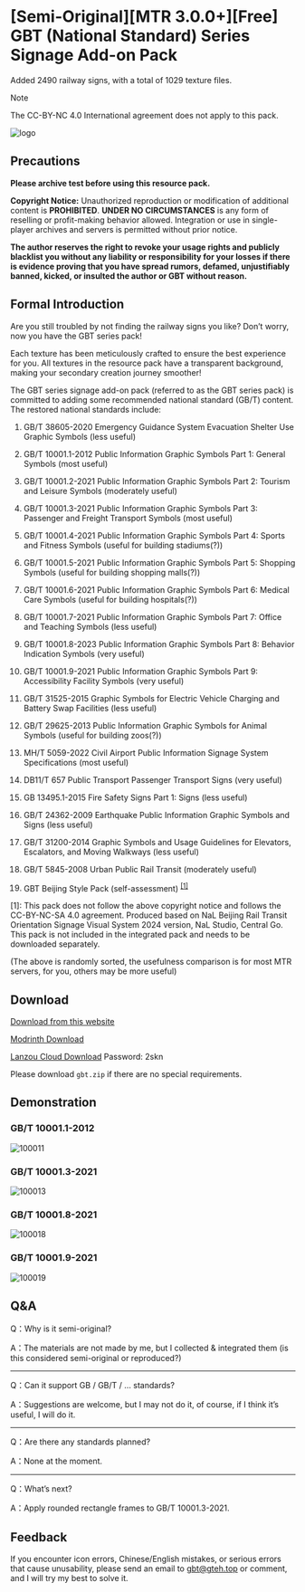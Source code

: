 # \[Semi-Original\]\[MTR 3.0.0+\]\[Free\] GBT (National Standard) Series Signage Add-on Pack

Added 2490 railway signs, with a total of 1029 texture files.

> [!NOTE]
> The CC-BY-NC 4.0 International agreement does not apply to this pack.

![logo](//drive.gteh.top/api/raw/?path=/GBT%20%E7%B3%BB%E5%88%97%E8%BF%BD%E5%8A%A0%E5%8C%85/img/banner.png)

## Precautions

**Please archive test before using this resource pack.**

**Copyright Notice:** Unauthorized reproduction or modification of additional content is **PROHIBITED**. **UNDER NO CIRCUMSTANCES** is any form of reselling or profit-making behavior allowed. Integration or use in single-player archives and servers is permitted without prior notice.

**The author reserves the right to revoke your usage rights and publicly blacklist you without any liability or responsibility for your losses if there is evidence proving that you have spread rumors, defamed, unjustifiably banned, kicked, or insulted the author or GBT without reason.**

## Formal Introduction

Are you still troubled by not finding the railway signs you like? Don’t worry, now you have the GBT series pack!

Each texture has been meticulously crafted to ensure the best experience for you. All textures in the resource pack have a transparent background, making your secondary creation journey smoother!

The GBT series signage add-on pack (referred to as the GBT series pack) is committed to adding some recommended national standard (GB/T) content. The restored national standards include:

1. GB/T 38605-2020 Emergency Guidance System Evacuation Shelter Use Graphic Symbols (less useful)

2. GB/T 10001.1-2012 Public Information Graphic Symbols Part 1: General Symbols (most useful)

3. GB/T 10001.2-2021 Public Information Graphic Symbols Part 2: Tourism and Leisure Symbols (moderately useful)

4. GB/T 10001.3-2021 Public Information Graphic Symbols Part 3: Passenger and Freight Transport Symbols (most useful)

5. GB/T 10001.4-2021 Public Information Graphic Symbols Part 4: Sports and Fitness Symbols (useful for building stadiums(?))

6. GB/T 10001.5-2021 Public Information Graphic Symbols Part 5: Shopping Symbols (useful for building shopping malls(?))

7. GB/T 10001.6-2021 Public Information Graphic Symbols Part 6: Medical Care Symbols (useful for building hospitals(?))

8. GB/T 10001.7-2021 Public Information Graphic Symbols Part 7: Office and Teaching Symbols (less useful)

9. GB/T 10001.8-2023 Public Information Graphic Symbols Part 8: Behavior Indication Symbols (very useful)

10. GB/T 10001.9-2021 Public Information Graphic Symbols Part 9: Accessibility Facility Symbols (very useful)

11. GB/T 31525-2015 Graphic Symbols for Electric Vehicle Charging and Battery Swap Facilities (less useful)

12. GB/T 29625-2013 Public Information Graphic Symbols for Animal Symbols (useful for building zoos(?))

13. MH/T 5059-2022 Civil Airport Public Information Signage System Specifications (most useful)

14. DB11/T 657 Public Transport Passenger Transport Signs (very useful)

15. GB 13495.1-2015 Fire Safety Signs Part 1: Signs (less useful)

16. GB/T 24362-2009 Earthquake Public Information Graphic Symbols and Signs (less useful)

17. GB/T 31200-2014 Graphic Symbols and Usage Guidelines for Elevators, Escalators, and Moving Walkways (less useful)

18. GB/T 5845-2008 Urban Public Rail Transit (moderately useful)

19. GBT Beijing Style Pack (self-assessment) <sup><a href="#ref1">[1]</a></sup>

<p id="ref1">[1]: This pack does not follow the above copyright notice and follows the CC-BY-NC-SA 4.0 agreement. Produced based on NaL Beijing Rail Transit Orientation Signage Visual System 2024 version, NaL Studio, Central Go. This pack is not included in the integrated pack and needs to be downloaded separately.</p>

(The above is randomly sorted, the usefulness comparison is for most MTR servers, for you, others may be more useful)

## Download

[Download from this website](/en/download/)

[Modrinth Download](//modrinth.com/resourcepack/gbt)

[Lanzou Cloud Download](//xinxinf.lanzoub.com/b02rtr69g) Password: 2skn

Please download `gbt.zip` if there are no special requirements.

## Demonstration

### GB/T 10001.1-2012

![100011](//drive.gteh.top/api/raw/?path=/GBT%20%E7%B3%BB%E5%88%97%E8%BF%BD%E5%8A%A0%E5%8C%85/img/gbt1000112012.png)

### GB/T 10001.3-2021

![100013](//drive.gteh.top/api/raw/?path=/GBT%20%E7%B3%BB%E5%88%97%E8%BF%BD%E5%8A%A0%E5%8C%85/img/gbt1000132021.png)

### GB/T 10001.8-2021

![100018](//drive.gteh.top/api/raw/?path=/GBT%20%E7%B3%BB%E5%88%97%E8%BF%BD%E5%8A%A0%E5%8C%85/img/gbt1000182021.png)

### GB/T 10001.9-2021

![100019](//drive.gteh.top/api/raw/?path=/GBT%20%E7%B3%BB%E5%88%97%E8%BF%BD%E5%8A%A0%E5%8C%85/img/gbt1000192021.png)

## Q&A

Q：Why is it semi-original?

A：The materials are not made by me, but I collected & integrated them (is this considered semi-original or reproduced?)

---

Q：Can it support GB / GB/T / … standards?

A：Suggestions are welcome, but I may not do it, of course, if I think it’s useful, I will do it.

---

Q：Are there any standards planned?

A：None at the moment.

---

Q：What’s next?

A：Apply rounded rectangle frames to GB/T 10001.3-2021.

## Feedback

If you encounter icon errors, Chinese/English mistakes, or serious errors that cause unusability, please send an email to [gbt@gteh.top](mailto:gbt@gteh.top) or comment, and I will try my best to solve it.